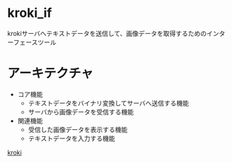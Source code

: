 # kroki_if

krokiサーバへテキストデータを送信して、画像データを取得するためのインターフェースツール

# アーキテクチャ
- コア機能
    - テキストデータをバイナリ変換してサーバへ送信する機能
    - サーバから画像データを受信する機能
- 関連機能
    - 受信した画像データを表示する機能
    - テキストデータを入力する機能


[kroki](https://kroki.io/)
